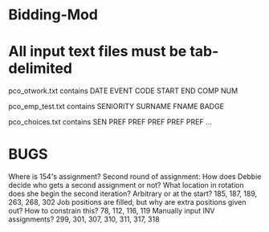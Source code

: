 # Bidding-Mod

# All input text files must be tab-delimited
pco_otwork.txt contains DATE EVENT CODE START END COMP NUM

pco_emp_test.txt contains SENIORITY SURNAME FNAME BADGE

pco_choices.txt contains SEN PREF PREF PREF PREF PREF ...

# BUGS
Where is 154's assignment?
Second round of assignment: How does Debbie decide who gets a second assignment or not? What location in rotation does she begin the second iteration? Arbitrary or at the start? 185, 187, 189, 263, 268, 302
Job positions are filled, but why are extra positions given out? How to constrain this? 78, 112, 116, 119
Manually input INV assignments? 299, 301, 307, 310, 311, 317, 318
